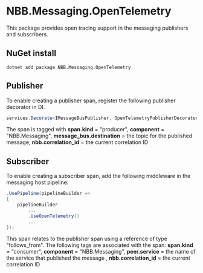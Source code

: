 # NBB.Messaging.OpenTelemetry

This package provides open tracing support in the messaging publishers and subscribers.


## NuGet install
```
dotnet add package NBB.Messaging.OpenTelemetry
```

## Publisher
To enable creating a publisher span, register the following publisher decorator in DI.

```csharp
services.Decorate<IMessageBusPublisher, OpenTelemetryPublisherDecorator>();
```

The span is tagged with **span.kind** = "producer", **component** = "NBB.Messaging", **message_bus.destination** = the topic for the published message, **nbb.correlation_id** = the current correlation ID

## Subscriber 
To enable creating a subscriber span, add the following middleware in the messaging host pipeline:

```csharp
.UsePipeline(pipelineBuilder =>
{
    pipelineBuilder
        ...
        .UseOpenTelemetry()
        ...
});
```

This span relates to the publisher span  using a reference of type "follows_from". The following tags are associated with the span: **span.kind** = "consumer", **component** = "NBB.Messaging", **peer.service** = the name of the service that published the message , **nbb.correlation_id** = the current correlation ID
